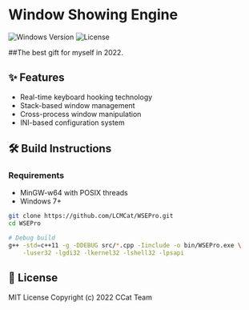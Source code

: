 # Window Showing Engine

![Windows Version](https://img.shields.io/badge/Windows-7%2B-blue) 
![License](https://img.shields.io/badge/License-MIT-green)

##The best gift for myself in 2022.

## ✨ Features
- Real-time keyboard hooking technology
- Stack-based window management
- Cross-process window manipulation
- INI-based configuration system

## 🛠️ Build Instructions
### Requirements
- MinGW-w64 with POSIX threads
- Windows 7+

```bash
git clone https://github.com/LCMCat/WSEPro.git
cd WSEPro

# Debug build
g++ -std=c++11 -g -DDEBUG src/*.cpp -Iinclude -o bin/WSEPro.exe \
    -luser32 -lgdi32 -lkernel32 -lshell32 -lpsapi
```

## 📜 License
MIT License
Copyright (c) 2022 CCat Team
